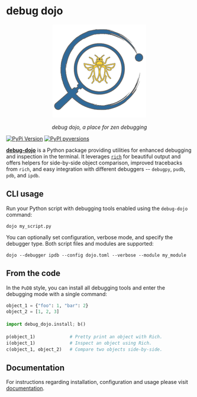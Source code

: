 # debug dojo

<p align="center">
  <img src="https://github.com/bwrob/debug-dojo/blob/main/docs/logo/logo_python.png?raw=true" alt="debug dojo" style="width:50%; max-width:300px;"/>
</p>

<p align="center">
    <em>debug dojo, a place for zen debugging</em>
</p>

[![PyPi Version](https://img.shields.io/pypi/v/debug-dojo.svg?style=flat-square)](https://pypi.org/project/debug-dojo)
[![PyPI pyversions](https://img.shields.io/pypi/pyversions/debug-dojo.svg?style=flat-square)](https://pypi.org/pypi/debug-dojo/)

[**debug-dojo**](https://bwrob.github.io/debug-dojo/) is a Python package providing utilities for enhanced debugging and inspection in the terminal.
It leverages [`rich`](https://github.com/Textualize/rich) for beautiful output and offers helpers for side-by-side object comparison, improved tracebacks from `rich`, and easy integration with different debuggers -- `debugpy`, `pudb`, `pdb`, and `ipdb`.

## CLI usage

Run your Python script with debugging tools enabled using the `debug-dojo` command:

```console
dojo my_script.py
```

You can optionally set configuration, verbose mode, and specify the debugger type. Both script files and modules are supported:

```console
dojo --debugger ipdb --config dojo.toml --verbose --module my_module
```

## From the code

In the `PuDB` style, you can install all debugging tools and enter the debugging mode with a single command:

```python
object_1 = {"foo": 1, "bar": 2}
object_2 = [1, 2, 3]

import debug_dojo.install; b()

p(object_1)             # Pretty print an object with Rich.
i(object_1)             # Inspect an object using Rich.
c(object_1, object_2)   # Compare two objects side-by-side.

```

## Documentation

For instructions regarding installation, configuration and usage please visit [documentation](https://bwrob.github.io/debug-dojo/).
